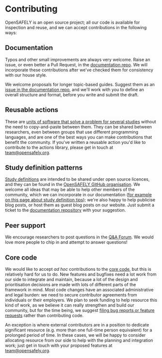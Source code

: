 # Contributing

OpenSAFELY is an open source project; all our code is available for inspection and reuse, and we can accept contributions in the following ways:

## Documentation

Typos and other small improvements are always very welcome. Raise an issue, or even better a Pull Request, in the [documentation repo](https://github.com/opensafely/documentation/). We will incorporate these contributions after we've checked them for consistency with our house style.

We welcome proposals for longer topic-based guides. Suggest them as an [issue in the documentation repo](https://github.com/opensafely/documentation/issues), and we'll work with you to define an overall structure and format, before you write and submit the draft.

## Reusable actions
These are [units of software that solve a problem for several studies](./actions-reusable.md) without the need to copy-and-paste between them. They can be shared between researchers, even between groups that use different programming languages, and are one of the best ways you can make contributions that benefit the community. If you've written a reusable action you'd like to contribute to the actions library, please get in touch at [team@opensafely.org](mailto:team@opensafely.org).

## Study definition patterns
[Study definitions](./study-def.md) are intended to be shared under open source licences, and they can be found in the [OpenSAFELY GitHub organisation](https://github.com/opensafely).  We welcome all ideas that may be able to help other members of the community, which we can incorporate in our documentation ([for example on this page about study definition tips](study-def-tricks.md)); we're also happy to help publicise blog posts, or host them as guest blog posts on our website. Just submit a ticket to the [documentation repository](https://github.com/opensafely/documentation/issues) with your suggestion.

## Peer support

We encourage researchers to post questions in the [Q&A Forum](https://github.com/opensafely/documentation/discussions). We would love more people to chip in and attempt to answer questions!

## Core code
We would like to accept _ad hoc_ contributions to the [core code](https://github.com/opensafely-core/), but this is relatively hard for us to do. New features and bugfixes need a lot work from our side to integrate and maintain, because a lot of the design and prioritisation decisions are made with lots of different parts of the framework in mind. Most code changes have an associated administrative and legal burden: we need to secure contributor agreements from individuals or their employers.  We plan to seek funding to help resource this kind of work, as we believe it can really strengthen and build our community, but for the time being, we suggest [filing bug reports or feature requests](https://github.com/opensafely-core) rather than contributing code.

An exception is where external contributors are in a position to dedicate significant resource (e.g. more than one full-time person equivalent) for a prolonged period of time. In these cases, we will be happy to consider allocating resource from our side to help with the planning and integration work; just get in touch with your proposed features at [team@opensafely.org](mailto:team@opensafely.org).

